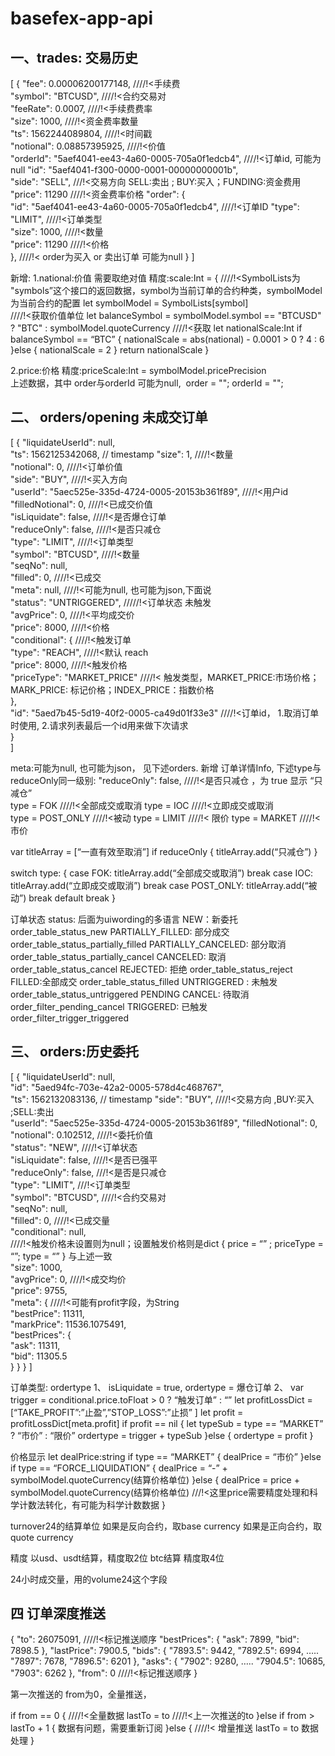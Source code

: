 # basefex-app-api
## 一、trades:  交易历史
[
  {
    "fee": 0.00006200177148,   ////!<手续费                        
    "symbol": "BTCUSD",     ////!<合约交易对                           
    "feeRate": 0.0007,       ////!<手续费费率                          
    "size": 1000,              ////!<资金费率数量                        
    "ts": 1562244089804,    ////!<时间戳                            
    "notional": 0.08857395925,           ////!<价值              
    "orderId": "5aef4041-ee43-4a60-0005-705a0f1edcb4",  ////!<订单id, 可能为null
    "id": "5aef4041-f300-0000-0001-00000000001b",      
    "side": "SELL",    ///!<交易方向 SELL:卖出 ; BUY:买入；FUNDING:资金费用           
    "price": 11290     ////!<资金费率价格
    "order": {                                     
      "id": "5aef4041-ee43-4a60-0005-705a0f1edcb4",    ////!<订单ID
      "type": "LIMIT",     ////!<订单类型                            
      "size": 1000,          ////!<数量                          
      "price": 11290        ////!<价格                           
    }, ////!< order为买入 or 卖出订单 可能为null
  }
]

新增:
1.national:价值
     需要取绝对值
     精度:scale:Int = {
        ////!<SymbolLists为 "symbols”这个接口的返回数据，symbol为当前订单的合约种类，symbolModel为当前合约的配置
       let symbolModel = SymbolLists[symbol]        
       ////!<获取价值单位
      let balanceSymbol =   symbolModel.symbol == "BTCUSD" ? "BTC" : symbolModel.quoteCurrency   ////!<获取
   let nationalScale:Int
      if  balanceSymbol == “BTC” {
       nationalScale  = abs(national) - 0.0001 > 0 ?  4 : 6
   }else {
       nationalScale = 2
   }
    return  nationalScale
}

  2.price:价格
 精度:priceScale:Int =  symbolModel.pricePrecision   
上述数据，其中 order与orderId 可能为null,  order = "<null>"; orderId = "<null>";


## 二、 orders/opening 未成交订单
[
  {
    "liquidateUserId": null,                          
    "ts": 1562125342068,        // timestamp
    "size": 1,                 ////!<数量                       
    "notional": 0,         ////!<订单价值                           
    "side": "BUY",        ////!<买入方向                             
    "userId": "5aec525e-335d-4724-0005-20153b361f89",  ////!<用户id
    "filledNotional": 0,     ////!<已成交价值                           
    "isLiquidate": false,   ////!<是否爆仓订单                           
    "reduceOnly": false,  ////!<是否只减仓                             
    "type": "LIMIT",          ////!<订单类型                         
    "symbol": "BTCUSD",  ////!<数量                             
    "seqNo": null,                                    
    "filled": 0,             ////!<已成交                         
    "meta": null,        ////!<可能为null, 也可能为json,下面说                              
    "status": "UNTRIGGERED",     /////!<订单状态 未触发                     
    "avgPrice": 0,            ////!<平均成交价                         
    "price": 8000,           ////!<价格                           
    "conditional": {    ////!<触发订单                              
      "type": "REACH",    ////!<默认 reach                             
      "price": 8000,     ////!<触发价格                               
      "priceType": "MARKET_PRICE"   ////!<  触发类型，MARKET_PRICE:市场价格；MARK_PRICE:   标记价格；INDEX_PRICE：指数价格             
    },                                                
    "id": "5aed7b45-5d19-40f2-0005-ca49d01f33e3"   ////!<订单id， 1.取消订单时使用,   2.请求列表最后一个id用来做下次请求   
  }                                                     
]   


meta:可能为null, 也可能为json， 见下述orders.
新增
 订单详情Info, 下述type与reduceOnly同一级别:
 "reduceOnly": false,  ////!<是否只减仓 ，为 true 显示 “只减仓”     
  type = FOK ////!<全部成交或取消
   type = IOC ////!<立即成交或取消                     
   type = POST_ONLY ////!<被动
   type = LIMIT  ////!< 限价
   type = MARKET ////!<市价

var titleArray = [“一直有效至取消”]
if reduceOnly {
   titleArray.add(“只减仓”)
}

switch type: {
case FOK:  titleArray.add(“全部成交或取消”) break
case IOC:  titleArray.add(“立即成交或取消”) break
case POST_ONLY:  titleArray.add(“被动”) break
default break
}

订单状态
status:  后面为uiwording的多语言
 NEW：新委托 order_table_status_new
PARTIALLY_FILLED:  部分成交 order_table_status_partially_filled
PARTIALLY_CANCELED: 部分取消 order_table_status_partially_cancel
CANCELED:  取消 order_table_status_cancel
REJECTED: 拒绝  order_table_status_reject
FILLED:全部成交 order_table_status_filled
UNTRIGGERED : 未触发  order_table_status_untriggered
PENDING CANCEL: 待取消 order_filter_pending_cancel
TRIGGERED:  已触发 order_filter_trigger_triggered


## 三、 orders:历史委托
[
  {
    "liquidateUserId": null,                           
    "id": "5aed94fc-703e-42a2-0005-578d4c468767",     
    "ts": 1562132083136,                              // timestamp
    "side": "BUY",        ////!<交易方向 ,BUY:买入 ;SELL:卖出                          
    "userId": "5aec525e-335d-4724-0005-20153b361f89", 
    "filledNotional": 0,                              
    "notional": 0.102512,     ////!<委托价值                       
    "status": "NEW",          ////!<订单状态                        
    "isLiquidate": false,     ////!<是否已强平                         
    "reduceOnly": false,   ///!<是否是只减仓                           
    "type": "LIMIT",     ///!<订单类型                             
    "symbol": "BTCUSD",     ////!<合约交易对                           
    "seqNo": null,                                    
    "filled": 0,    ////!<已成交量                                  
    "conditional": null,      
 ////!<触发价格未设置则为null；设置触发价格则是dict    { price = “” ; priceType = “”; type = “” } 与上述一致                 
    "size": 1000,                                     
    "avgPrice": 0,   ////!<成交均价                                  
    "price": 9755,                                    
    "meta": {   ////!<可能有profit字段，为String                                      
      "bestPrice": 11311,                             
      "markPrice": 11536.1075491,                     
      "bestPrices": {                                 
        "ask": 11311,                                 
        "bid": 11305.5                                
      }
    }
  }
]

订单类型: ordertype
1、 isLiquidate = true, ordertype = 爆仓订单
2、 var trigger =  conditional.price.toFloat > 0 ?  “触发订单” : “”
let profitLossDict = [“TAKE_PROFIT”:”止盈”,”STOP_LOSS”:”止损” ]
let profit = profitLossDict[meta.profit]
if profit == nil { 
   let typeSub =   type == “MARKET” ?  “市价” : “限价”
    ordertype =  trigger + typeSub
}else {
    ordertype = profit
}

价格显示
let dealPrice:string
if type == “MARKET” {
    dealPrice =  “市价”
}else if type == “FORCE_LIQUIDATION” {
   dealPrice  = “-” + symbolModel.quoteCurrency(结算价格单位)
}else {
   dealPrice = price +  symbolModel.quoteCurrency(结算价格单位) ///!<这里price需要精度处理和科学计数法转化，有可能为科学计数数据
}


turnover24的结算单位
如果是反向合约，取base currency
如果是正向合约，取quote currency

精度
以usd、usdt结算，精度取2位
btc结算  精度取4位

24小时成交量，用的volume24这个字段



## 四 订单深度推送

{
    "to": 26075091, ////!<标记推送顺序
    "bestPrices": {
        "ask": 7899,
        "bid": 7898.5
    },
    "lastPrice": 7900.5, 
    "bids": {
        "7893.5": 9442,
        "7892.5": 6994,
         …..
        "7897": 7678,
        "7896.5": 6201
    },
    "asks": {
        "7902": 9280,
                  …..
        "7904.5": 10685,
        "7903": 6262
    },
    "from": 0 ////!<标记推送顺序
}

第一次推送的 from为0，全量推送，
 
if from == 0 { ////!<全量数据
  lastTo = to ////!<上一次推送的to
}else if  from > lastTo + 1 {
   数据有问题，需要重新订阅
}else { ////!< 增量推送
     lastTo = to
     数据处理
}
